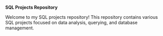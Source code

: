 **SQL Projects Repository**




Welcome to my SQL projects repository! This repository contains various SQL projects focused on data analysis, querying, and database management.

